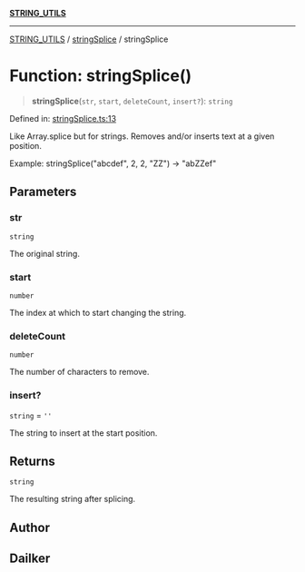[**STRING_UTILS**](../../README.md)

***

[STRING_UTILS](../../README.md) / [stringSplice](../README.md) / stringSplice

# Function: stringSplice()

> **stringSplice**(`str`, `start`, `deleteCount`, `insert?`): `string`

Defined in: [stringSplice.ts:13](https://github.com/dailker/everyutil/blob/db1e809d4c097dd2ba5f952e07c115f09a518c6c/src/string/stringSplice.ts#L13)

Like Array.splice but for strings. Removes and/or inserts text at a given position.

Example: stringSplice("abcdef", 2, 2, "ZZ") → "abZZef"

## Parameters

### str

`string`

The original string.

### start

`number`

The index at which to start changing the string.

### deleteCount

`number`

The number of characters to remove.

### insert?

`string` = `''`

The string to insert at the start position.

## Returns

`string`

The resulting string after splicing.

## Author

## Dailker
